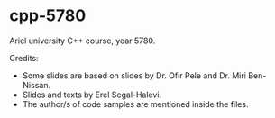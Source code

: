 # cpp-5780
Ariel university C++ course, year 5780.

Credits:
* Some slides are based on slides by Dr. Ofir Pele and Dr. Miri Ben-Nissan.
* Slides and texts by Erel Segal-Halevi.
* The author/s of code samples are mentioned inside the files.

